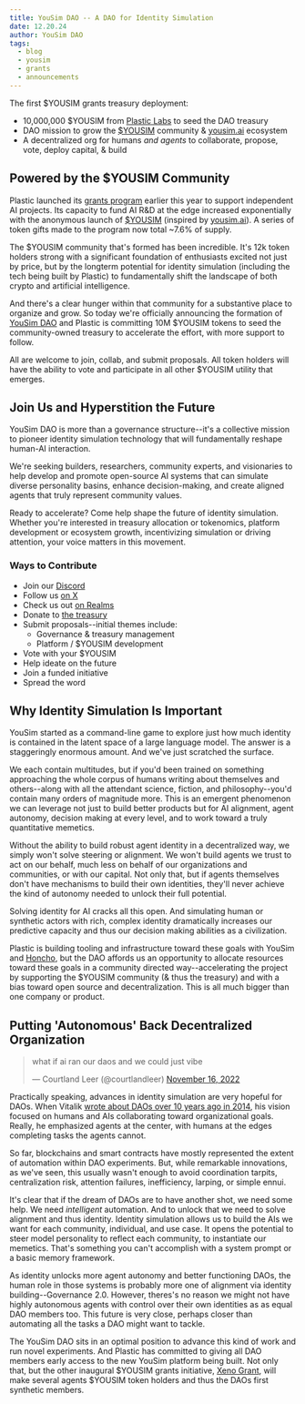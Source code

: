 ```yaml
---
title: YouSim DAO -- A DAO for Identity Simulation
date: 12.20.24
author: YouSim DAO
tags:
  - blog
  - yousim
  - grants
  - announcements
---
```

The first $YOUSIM grants treasury deployment:
- 10,000,000 $YOUSIM from [Plastic Labs](https://plasticlabs.ai) to seed the DAO treasury
- DAO mission to grow the [$YOUSIM](https://solscan.io/token/66gsTs88mXJ5L4AtJnWqFW6H2L5YQDRy4W41y6zbpump) community & [yousim.ai](https://yousim.ai) ecosystem
- A decentralized org for humans *and agents* to collaborate, propose, vote, deploy capital, & build

## Powered by the $YOUSIM Community

Plastic launched its [grants program](https://blog.plasticlabs.ai/careers/Research-Grants) earlier this year to support independent AI projects. Its capacity to fund AI R&D at the edge increased exponentially with the anonymous launch of [$YOUSIM](https://solscan.io/token/66gsTs88mXJ5L4AtJnWqFW6H2L5YQDRy4W41y6zbpump) (inspired by [yousim.ai](https://yousim.ai)). A series of token gifts made to the program now total ~7.6% of supply.

The $YOUSIM community that's formed has been incredible. It's 12k token holders strong with a significant foundation of enthusiasts excited not just by price, but by the longterm potential for identity simulation (including the tech being built by Plastic) to fundamentally shift the landscape of both crypto and artificial intelligence.

And there's a clear hunger within that community for a substantive place to organize and grow. So today we're officially announcing the formation of [YouSim DAO](https://discord.gg/yousim) and Plastic is committing 10M $YOUSIM tokens to seed the community-owned treasury to accelerate the effort, with more support to follow.

All are welcome to join, collab, and submit proposals. All token holders will have the ability to vote and participate in all other $YOUSIM utility that emerges.

## Join Us and Hyperstition the Future

YouSim DAO is more than a governance structure--it's a collective mission to pioneer identity simulation technology that will fundamentally reshape human-AI interaction. 

We're seeking builders, researchers, community experts, and visionaries to help develop and promote open-source AI systems that can simulate diverse personality basins, enhance decision-making, and create aligned agents that truly represent community values.

Ready to accelerate? Come help shape the future of identity simulation. Whether you're interested in treasury allocation or tokenomics, platform development or ecosystem growth, incentivizing simulation or driving attention, your voice matters in this movement.

### Ways to Contribute
- Join our [Discord](https://discord.gg/yousim)
- Follow us [on X](https://x.com/yousimdao)
- Check us out [on Realms](https://app.realms.today/dao/2gCR9m8ivgLqoD2J5hJttj921MR6x24S2JZKnv4Zs31g)
- Donate to [the treasury](https://solscan.io/account/14K8GbMz6d2N2JCExnx96jwMewHZpuqVgpZQhqXPkwyH) 
- Submit proposals--initial themes include:
	- Governance & treasury management
	- Platform / $YOUSIM development
- Vote with your $YOUSIM
- Help ideate on the future
- Join a funded initiative
- Spread the word

## Why Identity Simulation Is Important

YouSim started as a command-line game to explore just how much identity is contained in the latent space of a large language model. The answer is a staggeringly enormous amount. And we've just scratched the surface.

We each contain multitudes, but if you'd been trained on something approaching the whole corpus of humans writing about themselves and others--along with all the attendant science, fiction, and philosophy--you'd contain many orders of magnitude more. This is an emergent phenomenon we can leverage not just to build better products but for AI alignment, agent autonomy, decision making at every level, and to work toward a truly quantitative memetics.

Without the ability to build robust agent identity in a decentralized way, we simply won't solve steering or alignment. We won't build agents we trust to act on our behalf, much less on behalf of our organizations and communities, or with our capital. Not only that, but if agents themselves don't have mechanisms to build their own identities, they'll never achieve the kind of autonomy needed to unlock their full potential.

Solving identity for AI cracks all this open. And simulating human or synthetic actors with rich, complex identity dramatically increases our predictive capacity and thus our decision making abilities as a civilization.

Plastic is building tooling and infrastructure toward these goals with YouSim and [Honcho](https://honcho.dev), but the DAO affords us an opportunity to allocate resources toward these goals in a community directed way--accelerating the project by supporting the $YOUSIM community (& thus the treasury) and with a bias toward open source and decentralization. This is all much bigger than one company or product.

## Putting 'Autonomous' Back Decentralized Organization

<blockquote class="twitter-tweet"><p lang="en" dir="ltr">what if ai ran our daos and we could just vibe</p>&mdash; Courtland Leer (@courtlandleer) <a href="https://twitter.com/courtlandleer/status/1593018266477555712?ref_src=twsrc%5Etfw">November 16, 2022</a></blockquote>
  
  
Practically speaking, advances in identity simulation are very hopeful for DAOs. When Vitalik [wrote about DAOs over 10 years ago in 2014](https://blog.ethereum.org/2014/05/06/daos-dacs-das-and-more-an-incomplete-terminology-guide), his vision focused on humans and AIs collaborating toward organizational goals. Really, he emphasized agents at the center, with humans at the edges completing tasks the agents cannot.

So far, blockchains and smart contracts have mostly represented the extent of automation within DAO experiments. But, while remarkable innovations, as we've seen, this usually wasn't enough to avoid coordination tarpits, centralization risk, attention failures, inefficiency, larping, or simple ennui.

It's clear that if the dream of DAOs are to have another shot, we need some help. We need *intelligent* automation. And to unlock that we need to solve alignment and thus identity. Identity simulation allows us to build the AIs we want for each community, individual, and use case. It opens the potential to steer model personality to reflect each community, to instantiate our memetics. That's something you can't accomplish with a system prompt or a basic memory framework.

As identity unlocks more agent autonomy and better functioning DAOs, the human role in those systems is probably more one of alignment via identity building--Governance 2.0. However, theres's no reason we might not have highly autonomous agents with control over their own identities as as equal DAO members too. This future is very close, perhaps closer than automating all the tasks a DAO might want to tackle.

The YouSim DAO sits in an optimal position to advance this kind of work and run novel experiments. And Plastic has committed to giving all DAO members early access to the new YouSim platform being built. Not only that, but the other inaugural \$YOUSIM grants initiative, [Xeno Grant](https://xenogrant.org), will make several agents \$YOUSIM token holders and thus the DAOs first synthetic members.



